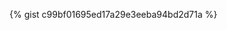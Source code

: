 
<script src="https://gist.github.com/ridho13/c99bf01695ed17a29e3eeba94bd2d71a.js"></script>

{% gist c99bf01695ed17a29e3eeba94bd2d71a %}
